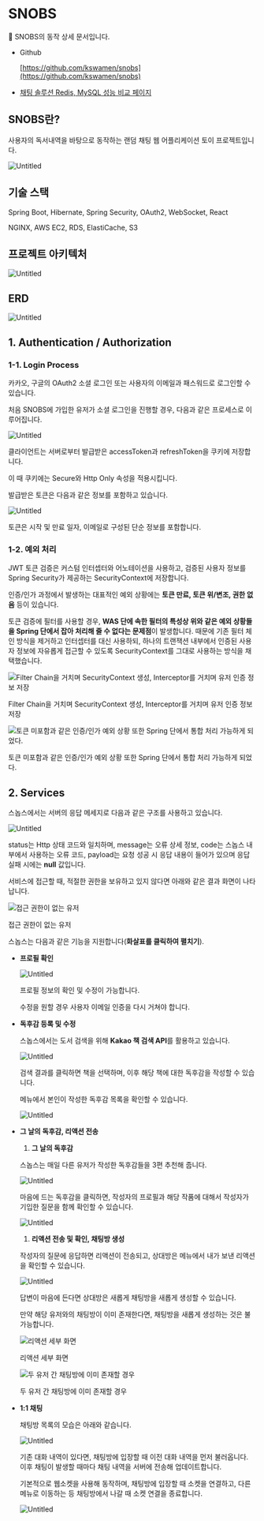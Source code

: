 # SNOBS

👋 SNOBS의 동작 상세 문서입니다.

- Github

  [https://github.com/kswamen/snobs](https://github.com/kswamen/snobs)

- [채팅 솔루션 Redis, MySQL 성능 비교 페이지](https://west-wedge-e15.notion.site/Redis-MySQL-Chat-Insert-1fb2c86124f249e69411a3acbb63bb5e)

## SNOBS란?

사용자의 독서내역을 바탕으로 동작하는 랜덤 채팅 웹 어플리케이션 토이 프로젝트입니다.

![Untitled](SNOBS%202b3509031d6748feb1232decfe277aa6/Untitled.png)

## 기술 스택

Spring Boot, Hibernate, Spring Security, OAuth2, WebSocket, React

NGINX, AWS EC2, RDS, ElastiCache, S3

## 프로젝트 아키텍처

![Untitled](SNOBS%202b3509031d6748feb1232decfe277aa6/Untitled%201.png)

## ERD

![Untitled](SNOBS%202b3509031d6748feb1232decfe277aa6/Untitled%202.png)

## 1. Authentication / Authorization

### 1-1. Login Process

카카오, 구글의 OAuth2 소셜 로그인 또는 사용자의 이메일과 패스워드로 로그인할 수 있습니다.

처음 SNOBS에 가입한 유저가 소셜 로그인을 진행할 경우, 다음과 같은 프로세스로 이루어집니다.

![Untitled](SNOBS%202b3509031d6748feb1232decfe277aa6/Untitled%203.png)

클라이언트는 서버로부터 발급받은 accessToken과 refreshToken을 쿠키에 저장합니다.

이 때 쿠키에는 Secure와 Http Only 속성을 적용시킵니다.

발급받은 토큰은 다음과 같은 정보를 포함하고 있습니다.

![Untitled](SNOBS%202b3509031d6748feb1232decfe277aa6/Untitled%204.png)

토큰은 시작 및 만료 일자, 이메일로 구성된 단순 정보를 포함합니다.

### 1-2. 예외 처리

JWT 토큰 검증은 커스텀 인터셉터와 어노테이션을 사용하고, 검증된 사용자 정보를 Spring Security가 제공하는 SecurityContext에 저장합니다.

인증/인가 과정에서 발생하는 대표적인 예외 상황에는 **토큰 만료, 토큰 위/변조, 권한 없음** 등이 있습니다.

토큰 검증에 필터를 사용할 경우, **WAS 단에 속한 필터의 특성상 위와 같은 예외 상황들을 Spring 단에서 잡아 처리해 줄 수 없다는 문제점**이 발생합니다. 때문에 기존 필터 체인 방식을 제거하고 인터셉터를 대신 사용하되, 하나의 트랜잭션 내부에서 인증된 사용자 정보에 자유롭게 접근할 수 있도록 SecurityContext를 그대로 사용하는 방식을 채택했습니다.

![Filter Chain을 거치며 SecurityContext 생성, Interceptor를 거치며 유저 인증 정보 저장](SNOBS%202b3509031d6748feb1232decfe277aa6/Untitled%205.png)

Filter Chain을 거치며 SecurityContext 생성, Interceptor를 거치며 유저 인증 정보 저장

![토큰 미포함과 같은 인증/인가 예외 상황 또한 Spring 단에서 통합 처리 가능하게 되었다.](SNOBS%202b3509031d6748feb1232decfe277aa6/Untitled%206.png)

토큰 미포함과 같은 인증/인가 예외 상황 또한 Spring 단에서 통합 처리 가능하게 되었다.

## 2. Services

스놉스에서는 서버의 응답 메세지로 다음과 같은 구조를 사용하고 있습니다.

![Untitled](SNOBS%202b3509031d6748feb1232decfe277aa6/Untitled%207.png)

status는 Http 상태 코드와 일치하며, message는 오류 상세 정보, code는 스놉스 내부에서 사용하는 오류 코드, payload는 요청 성공 시 응답 내용이 들어가 있으며 응답 실패 시에는 **null** 값입니다.

서비스에 접근할 때, 적절한 권한을 보유하고 있지 않다면 아래와 같은 결과 화면이 나타납니다.

![접근 권한이 없는 유저](SNOBS%202b3509031d6748feb1232decfe277aa6/Untitled%208.png)

접근 권한이 없는 유저

스놉스는 다음과 같은 기능을 지원합니다(**화살표를 클릭하여 펼치기**).

- **프로필 확인**

  ![Untitled](SNOBS%202b3509031d6748feb1232decfe277aa6/Untitled%209.png)

  프로필 정보의 확인 및 수정이 가능합니다.

  수정을 원할 경우 사용자 이메일 인증을 다시 거쳐야 합니다.

- **독후감 등록 및 수정**

  스놉스에서는 도서 검색을 위해 **Kakao 책 검색 API**를 활용하고 있습니다.

  ![Untitled](SNOBS%202b3509031d6748feb1232decfe277aa6/Untitled%2010.png)

  검색 결과를 클릭하면 책을 선택하며, 이후 해당 책에 대한 독후감을 작성할 수 있습니다.

  메뉴에서 본인이 작성한 독후감 목록을 확인할 수 있습니다.

  ![Untitled](SNOBS%202b3509031d6748feb1232decfe277aa6/Untitled%2011.png)

- **그 날의 독후감, 리액션 전송**
  1. **그 날의 독후감**

  스놉스는 매일 다른 유저가 작성한 독후감들을 3편 추천해 줍니다.

  ![Untitled](SNOBS%202b3509031d6748feb1232decfe277aa6/Untitled%2012.png)

  마음에 드는 독후감을 클릭하면, 작성자의 프로필과 해당 작품에 대해서 작성자가 기입한 질문을 함께 확인할 수 있습니다.

  ![Untitled](SNOBS%202b3509031d6748feb1232decfe277aa6/Untitled%2013.png)

  1. **리액션 전송 및 확인, 채팅방 생성**

  작성자의 질문에 응답하면 리액션이 전송되고, 상대방은 메뉴에서 내가 보낸 리액션을 확인할 수 있습니다.

  ![Untitled](SNOBS%202b3509031d6748feb1232decfe277aa6/Untitled%2014.png)

  답변이 마음에 든다면 상대방은 새롭게 채팅방을 새롭게 생성할 수 있습니다.

  만약 해당 유저와의 채팅방이 이미 존재한다면, 채팅방을 새롭게 생성하는 것은 불가능합니다.

  ![리액션 세부 화면](SNOBS%202b3509031d6748feb1232decfe277aa6/Untitled%2015.png)

  리액션 세부 화면

  ![두 유저 간 채팅방에 이미 존재할 경우](SNOBS%202b3509031d6748feb1232decfe277aa6/Untitled%2016.png)

  두 유저 간 채팅방에 이미 존재할 경우

- **1:1 채팅**

  채팅방 목록의 모습은 아래와 같습니다.

  ![Untitled](SNOBS%202b3509031d6748feb1232decfe277aa6/Untitled%2017.png)

  기존 대화 내역이 있다면, 채팅방에 입장할 때 이전 대화 내역을 먼저 불러옵니다. 이후 채팅이 발생할 때마다 채팅 내역을 서버에 전송해 업데이트합니다.

  기본적으로 웹소켓을 사용해 동작하며, 채팅방에 입장할 때 소켓을 연결하고, 다른 메뉴로 이동하는 등 채팅방에서 나갈 때 소켓 연결을 종료합니다.

  ![Untitled](SNOBS%202b3509031d6748feb1232decfe277aa6/Untitled%2018.png)
